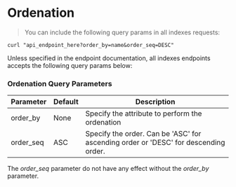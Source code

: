 # Ordenation

> You can include the following query params in all indexes requests:

```shell
curl "api_endpoint_here?order_by=name&order_seq=DESC"
```

Unless specified in the endpoint documentation, all indexes endpoints accepts the following query params below:

### Ordenation Query Parameters

Parameter | Default | Description
--------- | ------- | -----------
order_by  | None    | Specify the attribute to perform the ordenation
order_seq | ASC     | Specify the order. Can be 'ASC' for ascending order or 'DESC' for descending order.

<aside class="warning">The <i>order_seq</i> parameter do not have any effect without the <i>order_by</i> parameter.</aside>

